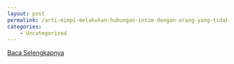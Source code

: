 ```yaml
---
layout: post
permalink: /arti-mimpi-melakukan-hubungan-intim-dengan-orang-yang-tidak-dikenal/
categories:
    - Uncategorized
---
```


[Baca Selengkapnya](/05)
